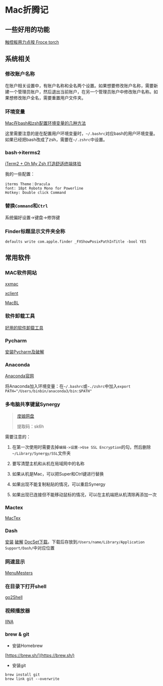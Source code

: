 # Mac折腾记

## 一些好用的功能
[触控板用力点按 Froce torch](https://www.macdaxue.com/force-touch/)

## 系统相关

### 修改账户名称
在账户相关设置中，有账户名称和全名两个设置。如果想要修改账户名称，需要新建一个管理员账户，然后退出当前账户，在另一个管理员账户中修改账户名称。如果想修改账户全名，需要重置用户文件夹。

### 环境变量

[Mac在bash和zsh配置环境变量的几种方法](https://www.jianshu.com/p/020f3d02f538)

这里需要注意的是在配置用户环境变量时，`~/.bashrc`对应bash的用户环境变量。如果已经把bash改成了zsh，需要在`~/.zshrc`中设置。

### bash->iterms2

[iTerm2 + Oh My Zsh 打造舒适终端体验](https://www.jianshu.com/p/9c3439cc3bdb)

我的一些配置：

```text
iterms Theme：Dracula
font: 18pt Roboto Mono for Powerline
Hotkey: Double click Command
```

### 替换`Command`和`Ctrl`
系统偏好设置->键盘->修饰键

### Finder标题显示文件夹全称
`defaults write com.apple.finder _FXShowPosixPathInTitle -bool YES`

## 常用软件

### MAC软件网站
[xxmac](https://www.xxmac.com/)

[xclient](https://xclient.info/)

[MacBL](https://www.macbl.com/)

### 软件卸载工具
[好用的软件卸载工具](https://segmentfault.com/a/1190000005035742)

### Pycharm
[安装Pycharm及破解](https://zhile.io/2018/08/17/jetbrains-license-server-crack.html)

### Anaconda
[Anaconda官网](https://www.anaconda.com/distribution/)

将Anaconda加入环境变量：在`~/.bashrc`或`~./zshrc`中加入`export PATH="/Users/binbin/anaconda3/bin:$PATH"`

### 多电脑共享键鼠Synergy
> [度娘网盘](https://pan.baidu.com/s/1PV_aY2BdgqmeFI5vLsEBXA)
>
> 提取码：sk6h

需要注意的：

1. 在第一次使用时需要去掉`编辑->设置->Use SSL Encryption`的勾，然后删除`~/Library/Synergy/SSL`文件夹

2. 要写清楚主机和从机在局域网中的名称

3. 如果从机是Mac，可以把Super和Ctrl键进行替换

4. 如果出现不能复制粘贴的情况，可以重启Synergy

5. 如果出现已连接但不能移动鼠标的情况，可以在主机端把从机清除再添加一次

### Mactex
[MacTex](http://www.tug.org/mactex/)

### Dash
[安装](https://kapeli.com/dash)
[破解](https://kakarot.net/cgi-bin/dash-macos-license)
[DocSet下载](https://github.com/Kapeli/feeds)。下载后存放到`/Users/name/Library/Application Support/Dash/`中对应位置

### 网速显示
[MenuMesters](https://github.com/yujitach/MenuMeters)

### 在目录下打开shell
[go2Shell](https://zipzapmac.com/Go2Shell)

### 视频播放器
[IINA](https://iina.io/)

### brew & git

- 安装Homebrew

[https://brew.sh/](https://brew.sh/)

- 安装git

```
brew install git
brew link git --overwrite
```